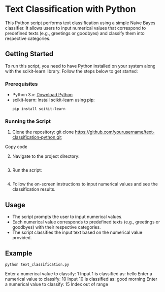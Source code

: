 # Text Classification with Python

This Python script performs text classification using a simple Naive Bayes classifier. It allows users to input numerical values that correspond to predefined texts (e.g., greetings or goodbyes) and classify them into respective categories.

## Getting Started

To run this script, you need to have Python installed on your system along with the scikit-learn library. Follow the steps below to get started:

### Prerequisites

- Python 3.x: [Download Python](https://www.python.org/downloads/)
- scikit-learn: Install scikit-learn using pip:
  ```
  pip install scikit-learn
  ```
### Running the Script

1. Clone the repository:
git clone https://github.com/yourusername/text-classification-python.git


Copy code

2. Navigate to the project directory:
 ```cd text-classification-python
 ```



3. Run the script:
 ```python text_classification.py
 ```


4. Follow the on-screen instructions to input numerical values and see the classification results.

## Usage

- The script prompts the user to input numerical values.
- Each numerical value corresponds to predefined texts (e.g., greetings or goodbyes) with their respective categories.
- The script classifies the input text based on the numerical value provided.

## Example

```
python text_classification.py
```
Enter a numerical value to classify: 1
Input 1 is classified as: hello
Enter a numerical value to classify: 10
Input 10 is classified as: good morning
Enter a numerical value to classify: 15
Index out of range

